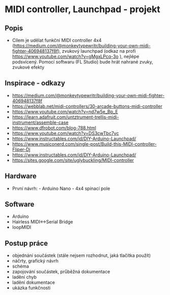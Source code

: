 # MIDI controller, Launchpad - projekt

## Popis
- Cílem je udělat funkční MIDI controller 4x4 (https://medium.com/@monkeytypewritr/building-your-own-midi-fighter-406948137f8f), zvukový launchpad (odkaz na profi https://www.youtube.com/watch?v=gMgxLPcq-3o ), nejlépe podsvícený. Pomocí softwaru (FL Studio) bude hrát nahrané zvuky, zvukové efekty

## Inspirace - odkazy
- https://medium.com/@monkeytypewritr/building-your-own-midi-fighter-406948137f8f
- https://webblab.net/midi-controllers/30-arcade-buttons-midi-controller
- https://www.youtube.com/watch?v=nd7w5e_Bp_E
- https://learn.adafruit.com/untztrument-trellis-midi-instrument/assemble-case 
- https://www.dfrobot.com/blog-788.html
- https://www.youtube.com/watch?v=DS3cwTbc7yc
- https://www.instructables.com/id/DIY-Arduino-Launchpad/ 
- https://www.musiconerd.com/single-post/Build-this-MIDI-controller-Fliper-Dj 
- https://www.instructables.com/id/DIY-Arduino-Launchpad/ 
- https://sites.google.com/site/uglybuckling/MIDI-controller 


## Hardware
- První návrh: - Arduino Nano
               - 4x4 spínací pole
## Software
- Arduino
- Hairless MIDI<->Serial Bridge
- loopMIDI

## Postup práce
- objednání součástek (stále nejsem rozhodnut, jaká tlačítka použít)
- náčrty, grafický návrh
- schéma
- zapojování součástek, průběžná dokumentace
- ladění chyb
- ladění dokumentace
- ukázka funkčnosti
